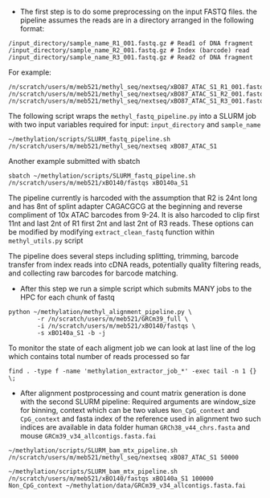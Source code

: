 


- The first step is to do some preprocessing on the input FASTQ files.
the pipeline assumes the reads are in a directory arranged in the following format:

```
/input_directory/sample_name_R1_001.fastq.gz # Read1 of DNA fragment
/input_directory/sample_name_R2_001.fastq.gz # Index (barcode) read
/input_directory/sample_name_R3_001.fastq.gz # Read2 of DNA fragment

```

For example:
```
/n/scratch/users/m/meb521/methyl_seq/nextseq/xBO87_ATAC_S1_R1_001.fastq.gz
/n/scratch/users/m/meb521/methyl_seq/nextseq/xBO87_ATAC_S1_R2_001.fastq.gz
/n/scratch/users/m/meb521/methyl_seq/nextseq/xBO87_ATAC_S1_R3_001.fastq.gz
```

The following script wraps the `methyl_fastq_pipeline.py` into a SLURM job with two input variables required for input:
`input_directory` and `sample_name`
```
~/methylation/scripts/SLURM_fastq_pipeline.sh /n/scratch/users/m/meb521/methyl_seq/nextseq xBO87_ATAC_S1
```
Another example submitted with sbatch
```
sbatch ~/methylation/scripts/SLURM_fastq_pipeline.sh /n/scratch/users/m/meb521/xBO140/fastqs xBO140a_S1
```

The pipeline currently is harcoded with the assumption that R2 is 24nt long and has 8nt of splint adapter CAGACGCG at the beginning and reverse compliment of 10x ATAC barcodes from 9-24. It is also harcoded to clip first 11nt and last 2nt of R1 first 2nt and last 2nt of R3 reads. These options can be modified by modifying `extract_clean_fastq` function within `methyl_utils.py` script

The pipeline does several steps including splitting, trimming, barcode transfer from index reads into cDNA reads, potentially quality filtering reads, and collecting raw barcodes for barcode matching.


- After this step we run a simple script which submits MANY jobs to the HPC for each chunk of fastq


```
python ~/methylation/methyl_alignment_pipeline.py \
        -r /n/scratch/users/m/meb521/GRCm39_full \
        -i /n/scratch/users/m/meb521/xBO140/fastqs \
        -s xBO140a_S1 -b -j
```

To monitor the state of each aligment job we can look at last line of the log which contains total number of reads processed so far
```
find . -type f -name 'methylation_extractor_job_*' -exec tail -n 1 {} \;
```

- After alignment postprocessing and count matrix generation is done with the second SLURM pipeline:
Required arguments are window_size for binning, context which can be two values `Non_CpG_context` and `CpG_context` and fasta index of the reference used in alignment two such indices are available in data folder human `GRCh38_v44_chrs.fasta` and mouse `GRCm39_v34_allcontigs.fasta.fai`

```
~/methylation/scripts/SLURM_bam_mtx_pipeline.sh /n/scratch/users/m/meb521/methyl_seq/nextseq xBO87_ATAC_S1 50000 

~/methylation/scripts/SLURM_bam_mtx_pipeline.sh /n/scratch/users/m/meb521/xBO140/fastqs xBO140a_S1 100000 Non_CpG_context ~/methylation/data/GRCm39_v34_allcontigs.fasta.fai
```